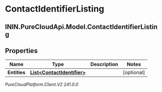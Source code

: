 # ContactIdentifierListing

## ININ.PureCloudApi.Model.ContactIdentifierListing

## Properties

|Name | Type | Description | Notes|
|------------ | ------------- | ------------- | -------------|
| **Entities** | [**List&lt;ContactIdentifier&gt;**](ContactIdentifier) |  | [optional] |



_PureCloudPlatform.Client.V2 241.0.0_
